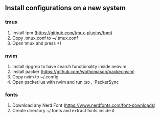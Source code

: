 ## Install configurations on a new system
### tmux
1. Install tpm (https://github.com/tmux-plugins/tpm)
3. Copy .tmux.conf to ~/.tmux.conf
4. Open tmux and press <prefix>+I

### nvim
1. Install ripgrep to have search functionality inside neovim
2. Install packer (https://github.com/wbthomason/packer.nvim)
3. Copy nvim to ~/.config
4. Open packer.lua with nvim and run :so , :PackerSync 

### fonts
1. Download any Nerd Font (https://www.nerdfonts.com/font-downloads)
2. Create directory ~/.fonts and extract fonts inside it
